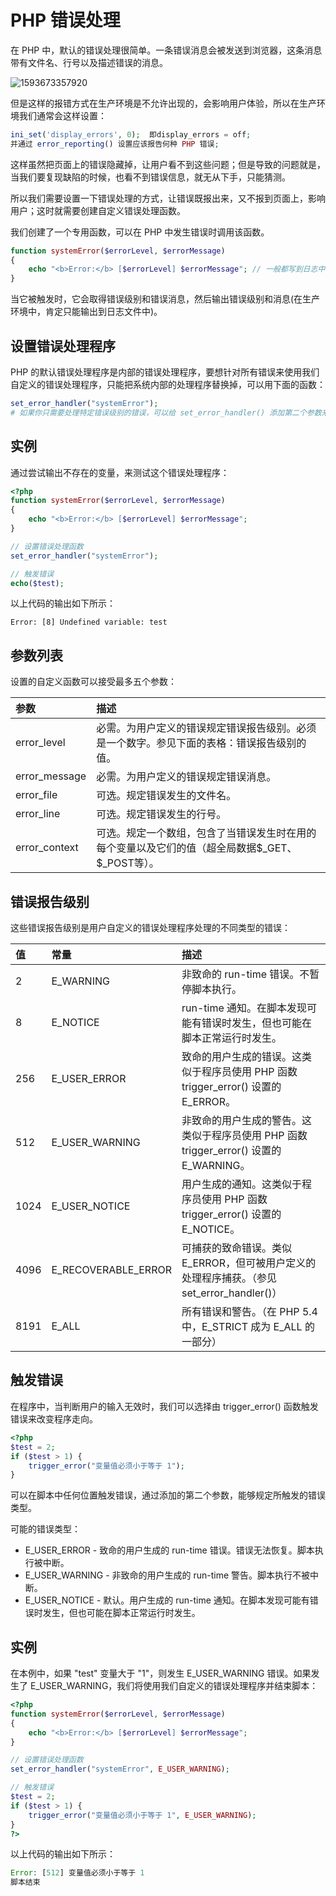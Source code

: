 # PHP 错误处理

在 PHP 中，默认的错误处理很简单。一条错误消息会被发送到浏览器，这条消息带有文件名、行号以及描述错误的消息。

![1593673357920](C:\Users\zzh\AppData\Roaming\Typora\typora-user-images\1593673357920.png)

但是这样的报错方式在生产环境是不允许出现的，会影响用户体验，所以在生产环境我们通常会这样设置：

```php
ini_set('display_errors', 0);  即display_errors = off;
并通过 error_reporting() 设置应该报告何种 PHP 错误;
```

这样虽然把页面上的错误隐藏掉，让用户看不到这些问题；但是导致的问题就是，当我们要复现缺陷的时候，也看不到错误信息，就无从下手，只能猜测。

所以我们需要设置一下错误处理的方式，让错误既报出来，又不报到页面上，影响用户；这时就需要创建自定义错误处理函数。

我们创建了一个专用函数，可以在 PHP 中发生错误时调用该函数。

```php
function systemError($errorLevel, $errorMessage)
{
    echo "<b>Error:</b> [$errorLevel] $errorMessage"; // 一般都写到日志中
}
```

当它被触发时，它会取得错误级别和错误消息，然后输出错误级别和消息(在生产环境中，肯定只能输出到日志文件中)。

## 设置错误处理程序

PHP 的默认错误处理程序是内部的错误处理程序，要想针对所有错误来使用我们自定义的错误处理程序，只能把系统内部的处理程序替换掉，可以用下面的函数：

```php
set_error_handler("systemError");
# 如果你只需要处理特定错误级别的错误，可以给 set_error_handler() 添加第二个参数来规定错误级别。
```

## 实例

通过尝试输出不存在的变量，来测试这个错误处理程序：

```php
<?php
function systemError($errorLevel, $errorMessage)
{
    echo "<b>Error:</b> [$errorLevel] $errorMessage";
}

// 设置错误处理函数
set_error_handler("systemError");

// 触发错误
echo($test);
```

以上代码的输出如下所示：

```
Error: [8] Undefined variable: test
```

## 参数列表

设置的自定义函数可以接受最多五个参数：

| 参数          | 描述                                                         |
| :------------ | :----------------------------------------------------------- |
| error_level   | 必需。为用户定义的错误规定错误报告级别。必须是一个数字。参见下面的表格：错误报告级别的值。 |
| error_message | 必需。为用户定义的错误规定错误消息。                         |
| error_file    | 可选。规定错误发生的文件名。                                 |
| error_line    | 可选。规定错误发生的行号。                                   |
| error_context | 可选。规定一个数组，包含了当错误发生时在用的每个变量以及它们的值（超全局数据\$_GET、\$\_POST等）。 |

## 错误报告级别

这些错误报告级别是用户自定义的错误处理程序处理的不同类型的错误：

| 值   | 常量                | 描述                                                         |
| :--- | :------------------ | :----------------------------------------------------------- |
| 2    | E_WARNING           | 非致命的 run-time 错误。不暂停脚本执行。                     |
| 8    | E_NOTICE            | run-time 通知。在脚本发现可能有错误时发生，但也可能在脚本正常运行时发生。 |
| 256  | E_USER_ERROR        | 致命的用户生成的错误。这类似于程序员使用 PHP 函数 trigger_error() 设置的 E_ERROR。 |
| 512  | E_USER_WARNING      | 非致命的用户生成的警告。这类似于程序员使用 PHP 函数 trigger_error() 设置的 E_WARNING。 |
| 1024 | E_USER_NOTICE       | 用户生成的通知。这类似于程序员使用 PHP 函数 trigger_error() 设置的 E_NOTICE。 |
| 4096 | E_RECOVERABLE_ERROR | 可捕获的致命错误。类似 E_ERROR，但可被用户定义的处理程序捕获。（参见 set_error_handler()） |
| 8191 | E_ALL               | 所有错误和警告。（在 PHP 5.4 中，E_STRICT 成为 E_ALL 的一部分） |

## 触发错误

在程序中，当判断用户的输入无效时，我们可以选择由 trigger_error() 函数触发错误来改变程序走向。

```php
<?php
$test = 2;
if ($test > 1) {
    trigger_error("变量值必须小于等于 1");
}
```

可以在脚本中任何位置触发错误，通过添加的第二个参数，能够规定所触发的错误类型。

可能的错误类型：

- E_USER_ERROR - 致命的用户生成的 run-time 错误。错误无法恢复。脚本执行被中断。
- E_USER_WARNING - 非致命的用户生成的 run-time 警告。脚本执行不被中断。
- E_USER_NOTICE - 默认。用户生成的 run-time 通知。在脚本发现可能有错误时发生，但也可能在脚本正常运行时发生。

## 实例

在本例中，如果 "test" 变量大于 "1"，则发生 E_USER_WARNING 错误。如果发生了 E_USER_WARNING，我们将使用我们自定义的错误处理程序并结束脚本：

```php
<?php
function systemError($errorLevel, $errorMessage)
{
    echo "<b>Error:</b> [$errorLevel] $errorMessage";
}

// 设置错误处理函数
set_error_handler("systemError", E_USER_WARNING);

// 触发错误
$test = 2;
if ($test > 1) {
    trigger_error("变量值必须小于等于 1", E_USER_WARNING);
}
?>
```

以上代码的输出如下所示：

```php
Error: [512] 变量值必须小于等于 1
脚本结束
```